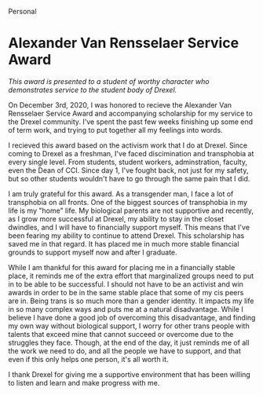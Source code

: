 Personal

# Alexander Van Rensselaer Service Award

_This award is presented to a student of worthy character who demonstrates service
to the student body of Drexel._

On December 3rd, 2020, I was honored to recieve the Alexander Van Rensselaer Service
Award and accompanying scholarship for my service to the Drexel community. I've spent
the past few weeks finishing up some end of term work, and trying to put together all
my feelings into words.

I recieved this award based on the activism work that I do at Drexel. Since coming to
Drexel as a freshman, I've faced discimination and transphobia  at every single level.
From students, student workers, adminstration, faculty, even the Dean of CCI. Since
day 1, I've fought back, not just for my safety, but so other students wouldn't have
to go through the same pain that I did.

I am truly grateful for this award. As a transgender man, I face a lot of transphobia
on all fronts. One of the biggest sources of transphobia in my life is my "home" life.
My biological parents are not supportive and recently, as I grow more successful at
Drexel, my ability to stay in the closet dwindles, and I will have to financially
support myself. This means that I've been fearing my ability to continue to attend
Drexel. This scholarship has saved me in that regard. It has placed me in much more
stable financial grounds to support myself now and after I graduate.

While I am thankful for this award for placing me in a financially stable place, it
reminds me of the extra effort that marginalized groups need to put in to be able to
be successful. I should not have to be an activist and win awards in order to be in
the same stable place that some of my cis peers are in. Being trans is so much more
than a gender identity. It impacts my life in so many complex ways and puts me at a
natural disadvantage. While I believe I have done a good job of overcoming this
disadvantage, and finding my own way without biological support, I worry for other
trans people with talents that exceed mine that cannot succeed or overcome due to
the struggles they face. Though, at the end of the day, it just reminds me of all
the work we need to do, and all the people we have to support, and that even if this
only helps one person, it's all worth it.

I thank Drexel for giving me a supportive environment that has been willing to listen
and learn and make progress with me.
